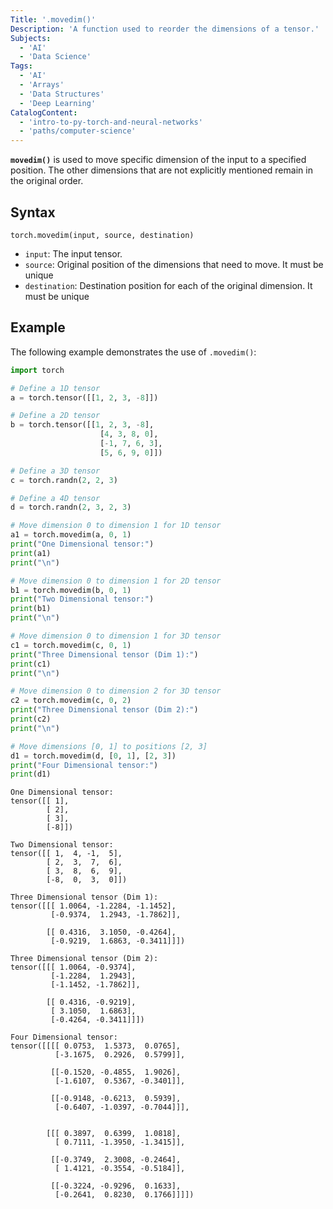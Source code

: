 ```yaml
---
Title: '.movedim()'
Description: 'A function used to reorder the dimensions of a tensor.'
Subjects:
  - 'AI'
  - 'Data Science'
Tags:
  - 'AI'
  - 'Arrays'
  - 'Data Structures'
  - 'Deep Learning'
CatalogContent:
  - 'intro-to-py-torch-and-neural-networks'
  - 'paths/computer-science'
---
```


**`movedim()`** is used to move specific dimension of the input to a specified position. The other dimensions that are not explicitly mentioned remain in the original order.

## Syntax

```pseudo
torch.movedim(input, source, destination)
```

- `input`: The input tensor.
- `source`: Original position of the dimensions that need to move. It must be unique
- `destination`: Destination position for each of the original dimension. It must be unique

## Example

The following example demonstrates the use of `.movedim()`:

```py
import torch

# Define a 1D tensor
a = torch.tensor([[1, 2, 3, -8]])

# Define a 2D tensor
b = torch.tensor([[1, 2, 3, -8],
                    [4, 3, 8, 0],
                    [-1, 7, 6, 3],
                    [5, 6, 9, 0]])

# Define a 3D tensor
c = torch.randn(2, 2, 3)

# Define a 4D tensor
d = torch.randn(2, 3, 2, 3)

# Move dimension 0 to dimension 1 for 1D tensor
a1 = torch.movedim(a, 0, 1)
print("One Dimensional tensor:")
print(a1)
print("\n")

# Move dimension 0 to dimension 1 for 2D tensor
b1 = torch.movedim(b, 0, 1)
print("Two Dimensional tensor:")
print(b1)
print("\n")

# Move dimension 0 to dimension 1 for 3D tensor
c1 = torch.movedim(c, 0, 1)
print("Three Dimensional tensor (Dim 1):")
print(c1)
print("\n")

# Move dimension 0 to dimension 2 for 3D tensor
c2 = torch.movedim(c, 0, 2)
print("Three Dimensional tensor (Dim 2):")
print(c2)
print("\n")

# Move dimensions [0, 1] to positions [2, 3]
d1 = torch.movedim(d, [0, 1], [2, 3])
print("Four Dimensional tensor:")
print(d1)
```

```shell
One Dimensional tensor:
tensor([[ 1],
        [ 2],
        [ 3],
        [-8]])

Two Dimensional tensor:
tensor([[ 1,  4, -1,  5],
        [ 2,  3,  7,  6],
        [ 3,  8,  6,  9],
        [-8,  0,  3,  0]])

Three Dimensional tensor (Dim 1):
tensor([[[ 1.0064, -1.2284, -1.1452],
         [-0.9374,  1.2943, -1.7862]],

        [[ 0.4316,  3.1050, -0.4264],
         [-0.9219,  1.6863, -0.3411]]])

Three Dimensional tensor (Dim 2):
tensor([[[ 1.0064, -0.9374],
         [-1.2284,  1.2943],
         [-1.1452, -1.7862]],

        [[ 0.4316, -0.9219],
         [ 3.1050,  1.6863],
         [-0.4264, -0.3411]]])

Four Dimensional tensor:
tensor([[[[ 0.0753,  1.5373,  0.0765],
          [-3.1675,  0.2926,  0.5799]],

         [[-0.1520, -0.4855,  1.9026],
          [-1.6107,  0.5367, -0.3401]],

         [[-0.9148, -0.6213,  0.5939],
          [-0.6407, -1.0397, -0.7044]]],


        [[[ 0.3897,  0.6399,  1.0818],
          [ 0.7111, -1.3950, -1.3415]],

         [[-0.3749,  2.3008, -0.2464],
          [ 1.4121, -0.3554, -0.5184]],

         [[-0.3224, -0.9296,  0.1633],
          [-0.2641,  0.8230,  0.1766]]]])
```